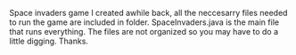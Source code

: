 Space invaders game I created awhile back, all the neccesarry files needed to run the game are included in folder. SpaceInvaders.java is the main file that runs everything. The files are not organized so you may have to do a little digging. Thanks.
